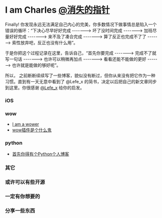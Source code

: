 # I am Charles [@消失的指针](http://weibo.com/230126045)
Finally! 
你发现永远无法满足自己内心的完美，你多数情况下做事情总是陷入一个错误的循环：“下决心尽早好好完成 -------> 坏了没时间完成 -------> 加班尽量好好完成 -------> 来不及了凑合完成 -------> 算了反正也完成不了了 -------> 索性放弃吧，反正也没有什么用”。

于是你把这个过程记录在这里，告诉自己，“首先你要完成 -------> 完成不了就写一句话 -------> 也许可以稍微再加点  -------> 看看还能不能做的更好 -------> 也许就是能做的够好呢”。

所以， 之前断断续续写了一些博客，貌似没有断过，但你从来没有把它作为一种习惯。直到有一天无意中看到了 @Lefe_x 的简书，决定以后把自己的新文章同步到这里。你很感谢 [@Lefe_x](https://weibo.com/5953150140) 给你的启发。

### iOS

### wow

* [I am a wower](https://blog.csdn.net/jianin45/article/details/52152345)
* [wow插件是个什么鬼](https://blog.csdn.net/jianin45/article/details/52312859)

### python

* [首先你得有个Python个人博客](https://blog.csdn.net/jianin45/article/details/51339666)

### 其它

### 或许可以有些开源

### 一定有你想要的

### 分享一些东西
